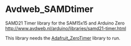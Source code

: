 # Avdweb_SAMDtimer
SAMD21 Timer library for the SAM15x15 and Arduino Zero
http://www.avdweb.nl/arduino/libraries/samd21-timer.html

This library needs the [Adafruit_ZeroTimer](https://github.com/adafruit/Adafruit_ZeroTimer/) library to run.